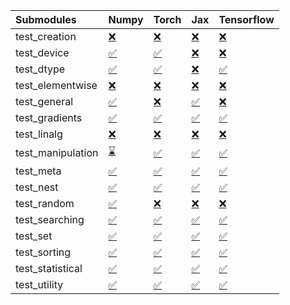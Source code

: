 | Submodules        | Numpy                                                                                                                           | Torch                                                                                                                           | Jax                                                                                                                             | Tensorflow                                                                                                                      |
|:------------------|:--------------------------------------------------------------------------------------------------------------------------------|:--------------------------------------------------------------------------------------------------------------------------------|:--------------------------------------------------------------------------------------------------------------------------------|:--------------------------------------------------------------------------------------------------------------------------------|
| test_creation     | <a href="https://github.com/unifyai/ivy/runs/8061314862?check_suite_focus=true" rel="noopener noreferrer" target="_blank">❌</a> | <a href="https://github.com/unifyai/ivy/runs/8061315517?check_suite_focus=true" rel="noopener noreferrer" target="_blank">❌</a> | <a href="https://github.com/unifyai/ivy/runs/8061316096?check_suite_focus=true" rel="noopener noreferrer" target="_blank">❌</a> | <a href="https://github.com/unifyai/ivy/runs/8061316575?check_suite_focus=true" rel="noopener noreferrer" target="_blank">❌</a> |
| test_device       | <a href="https://github.com/unifyai/ivy/runs/8061314880?check_suite_focus=true" rel="noopener noreferrer" target="_blank">✅</a> | <a href="https://github.com/unifyai/ivy/runs/8061315578?check_suite_focus=true" rel="noopener noreferrer" target="_blank">✅</a> | <a href="https://github.com/unifyai/ivy/runs/8061316118?check_suite_focus=true" rel="noopener noreferrer" target="_blank">❌</a> | <a href="https://github.com/unifyai/ivy/runs/8061316616?check_suite_focus=true" rel="noopener noreferrer" target="_blank">❌</a> |
| test_dtype        | <a href="https://github.com/unifyai/ivy/runs/8061314917?check_suite_focus=true" rel="noopener noreferrer" target="_blank">✅</a> | <a href="https://github.com/unifyai/ivy/runs/8061315632?check_suite_focus=true" rel="noopener noreferrer" target="_blank">✅</a> | <a href="https://github.com/unifyai/ivy/runs/8061316140?check_suite_focus=true" rel="noopener noreferrer" target="_blank">❌</a> | <a href="https://github.com/unifyai/ivy/runs/8061316654?check_suite_focus=true" rel="noopener noreferrer" target="_blank">✅</a> |
| test_elementwise  | <a href="https://github.com/unifyai/ivy/runs/8061314941?check_suite_focus=true" rel="noopener noreferrer" target="_blank">❌</a> | <a href="https://github.com/unifyai/ivy/runs/8061315676?check_suite_focus=true" rel="noopener noreferrer" target="_blank">❌</a> | <a href="https://github.com/unifyai/ivy/runs/8061316177?check_suite_focus=true" rel="noopener noreferrer" target="_blank">❌</a> | <a href="https://github.com/unifyai/ivy/runs/8061316786?check_suite_focus=true" rel="noopener noreferrer" target="_blank">❌</a> |
| test_general      | <a href="https://github.com/unifyai/ivy/runs/8061314974?check_suite_focus=true" rel="noopener noreferrer" target="_blank">✅</a> | <a href="https://github.com/unifyai/ivy/runs/8061315711?check_suite_focus=true" rel="noopener noreferrer" target="_blank">❌</a> | <a href="https://github.com/unifyai/ivy/runs/8061316199?check_suite_focus=true" rel="noopener noreferrer" target="_blank">✅</a> | <a href="https://github.com/unifyai/ivy/runs/8061316818?check_suite_focus=true" rel="noopener noreferrer" target="_blank">❌</a> |
| test_gradients    | <a href="https://github.com/unifyai/ivy/runs/8061315006?check_suite_focus=true" rel="noopener noreferrer" target="_blank">✅</a> | <a href="https://github.com/unifyai/ivy/runs/8061315753?check_suite_focus=true" rel="noopener noreferrer" target="_blank">✅</a> | <a href="https://github.com/unifyai/ivy/runs/8061316223?check_suite_focus=true" rel="noopener noreferrer" target="_blank">✅</a> | <a href="https://github.com/unifyai/ivy/runs/8061316853?check_suite_focus=true" rel="noopener noreferrer" target="_blank">✅</a> |
| test_linalg       | <a href="https://github.com/unifyai/ivy/runs/8061315058?check_suite_focus=true" rel="noopener noreferrer" target="_blank">❌</a> | <a href="https://github.com/unifyai/ivy/runs/8061315779?check_suite_focus=true" rel="noopener noreferrer" target="_blank">❌</a> | <a href="https://github.com/unifyai/ivy/runs/8061316249?check_suite_focus=true" rel="noopener noreferrer" target="_blank">❌</a> | <a href="https://github.com/unifyai/ivy/runs/8061316876?check_suite_focus=true" rel="noopener noreferrer" target="_blank">❌</a> |
| test_manipulation | <a href="https://github.com/unifyai/ivy/runs/8061315106?check_suite_focus=true" rel="noopener noreferrer" target="_blank">⌛</a> | <a href="https://github.com/unifyai/ivy/runs/8061315797?check_suite_focus=true" rel="noopener noreferrer" target="_blank">✅</a> | <a href="https://github.com/unifyai/ivy/runs/8061316284?check_suite_focus=true" rel="noopener noreferrer" target="_blank">✅</a> | <a href="https://github.com/unifyai/ivy/runs/8061316899?check_suite_focus=true" rel="noopener noreferrer" target="_blank">✅</a> |
| test_meta         | <a href="https://github.com/unifyai/ivy/runs/8061315159?check_suite_focus=true" rel="noopener noreferrer" target="_blank">✅</a> | <a href="https://github.com/unifyai/ivy/runs/8061315829?check_suite_focus=true" rel="noopener noreferrer" target="_blank">✅</a> | <a href="https://github.com/unifyai/ivy/runs/8061316311?check_suite_focus=true" rel="noopener noreferrer" target="_blank">✅</a> | <a href="https://github.com/unifyai/ivy/runs/8061316919?check_suite_focus=true" rel="noopener noreferrer" target="_blank">✅</a> |
| test_nest         | <a href="https://github.com/unifyai/ivy/runs/8061315206?check_suite_focus=true" rel="noopener noreferrer" target="_blank">✅</a> | <a href="https://github.com/unifyai/ivy/runs/8061315869?check_suite_focus=true" rel="noopener noreferrer" target="_blank">✅</a> | <a href="https://github.com/unifyai/ivy/runs/8061316343?check_suite_focus=true" rel="noopener noreferrer" target="_blank">✅</a> | <a href="https://github.com/unifyai/ivy/runs/8061316944?check_suite_focus=true" rel="noopener noreferrer" target="_blank">✅</a> |
| test_random       | <a href="https://github.com/unifyai/ivy/runs/8061315281?check_suite_focus=true" rel="noopener noreferrer" target="_blank">✅</a> | <a href="https://github.com/unifyai/ivy/runs/8061315900?check_suite_focus=true" rel="noopener noreferrer" target="_blank">❌</a> | <a href="https://github.com/unifyai/ivy/runs/8061316376?check_suite_focus=true" rel="noopener noreferrer" target="_blank">❌</a> | <a href="https://github.com/unifyai/ivy/runs/8061316963?check_suite_focus=true" rel="noopener noreferrer" target="_blank">❌</a> |
| test_searching    | <a href="https://github.com/unifyai/ivy/runs/8061315334?check_suite_focus=true" rel="noopener noreferrer" target="_blank">✅</a> | <a href="https://github.com/unifyai/ivy/runs/8061315948?check_suite_focus=true" rel="noopener noreferrer" target="_blank">✅</a> | <a href="https://github.com/unifyai/ivy/runs/8061316430?check_suite_focus=true" rel="noopener noreferrer" target="_blank">✅</a> | <a href="https://github.com/unifyai/ivy/runs/8061316977?check_suite_focus=true" rel="noopener noreferrer" target="_blank">✅</a> |
| test_set          | <a href="https://github.com/unifyai/ivy/runs/8061315374?check_suite_focus=true" rel="noopener noreferrer" target="_blank">✅</a> | <a href="https://github.com/unifyai/ivy/runs/8061315976?check_suite_focus=true" rel="noopener noreferrer" target="_blank">✅</a> | <a href="https://github.com/unifyai/ivy/runs/8061316461?check_suite_focus=true" rel="noopener noreferrer" target="_blank">✅</a> | <a href="https://github.com/unifyai/ivy/runs/8061316992?check_suite_focus=true" rel="noopener noreferrer" target="_blank">✅</a> |
| test_sorting      | <a href="https://github.com/unifyai/ivy/runs/8061315400?check_suite_focus=true" rel="noopener noreferrer" target="_blank">✅</a> | <a href="https://github.com/unifyai/ivy/runs/8061316011?check_suite_focus=true" rel="noopener noreferrer" target="_blank">✅</a> | <a href="https://github.com/unifyai/ivy/runs/8061316487?check_suite_focus=true" rel="noopener noreferrer" target="_blank">✅</a> | <a href="https://github.com/unifyai/ivy/runs/8061317004?check_suite_focus=true" rel="noopener noreferrer" target="_blank">✅</a> |
| test_statistical  | <a href="https://github.com/unifyai/ivy/runs/8061315433?check_suite_focus=true" rel="noopener noreferrer" target="_blank">✅</a> | <a href="https://github.com/unifyai/ivy/runs/8061316038?check_suite_focus=true" rel="noopener noreferrer" target="_blank">✅</a> | <a href="https://github.com/unifyai/ivy/runs/8061316516?check_suite_focus=true" rel="noopener noreferrer" target="_blank">✅</a> | <a href="https://github.com/unifyai/ivy/runs/8061317024?check_suite_focus=true" rel="noopener noreferrer" target="_blank">✅</a> |
| test_utility      | <a href="https://github.com/unifyai/ivy/runs/8061315476?check_suite_focus=true" rel="noopener noreferrer" target="_blank">✅</a> | <a href="https://github.com/unifyai/ivy/runs/8061316068?check_suite_focus=true" rel="noopener noreferrer" target="_blank">✅</a> | <a href="https://github.com/unifyai/ivy/runs/8061316538?check_suite_focus=true" rel="noopener noreferrer" target="_blank">✅</a> | <a href="https://github.com/unifyai/ivy/runs/8061317047?check_suite_focus=true" rel="noopener noreferrer" target="_blank">✅</a> |
